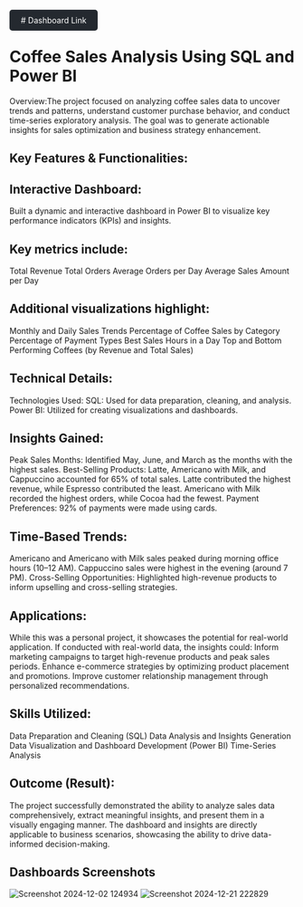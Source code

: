 <a href="https://app.powerbi.com/view?r=eyJrIjoiYTMzYzMyMmUtNWI2MS00NzA5LTlkNWUtMTAzNDdiZjUyMDM2IiwidCI6IjE2MGUxZjZhLTg4MjgtNGVkNi04MzE5LWNiNjBhMjhhNDIyZSJ9" target="_blank" style="text-decoration: none; padding: 10px 20px; background-color: #24292f; color: #ffffff; border-radius: 5px;"># Dashboard Link</a>

# Coffee Sales Analysis Using SQL and Power BI

Overview:The project focused on analyzing coffee sales data to uncover trends and patterns, understand customer purchase behavior, and conduct time-series exploratory analysis. The goal was to generate actionable insights for sales optimization and business strategy enhancement.

## Key Features & Functionalities:

## Interactive Dashboard:
Built a dynamic and interactive dashboard in Power BI to visualize key performance indicators (KPIs) and insights.

## Key metrics include:
Total Revenue
Total Orders
Average Orders per Day
Average Sales Amount per Day

## Additional visualizations highlight:
Monthly and Daily Sales Trends
Percentage of Coffee Sales by Category
Percentage of Payment Types
Best Sales Hours in a Day
Top and Bottom Performing Coffees (by Revenue and Total Sales)

## Technical Details:

Technologies Used:
SQL: Used for data preparation, cleaning, and analysis.
Power BI: Utilized for creating visualizations and dashboards.

## Insights Gained:
Peak Sales Months: Identified May, June, and March as the months with the highest sales.
Best-Selling Products:
Latte, Americano with Milk, and Cappuccino accounted for 65% of total sales.
Latte contributed the highest revenue, while Espresso contributed the least.
Americano with Milk recorded the highest orders, while Cocoa had the fewest.
Payment Preferences: 92% of payments were made using cards.

## Time-Based Trends:
Americano and Americano with Milk sales peaked during morning office hours (10–12 AM).
Cappuccino sales were highest in the evening (around 7 PM).
Cross-Selling Opportunities: Highlighted high-revenue products to inform upselling and cross-selling strategies.

## Applications:
While this was a personal project, it showcases the potential for real-world application. If conducted with real-world data, the insights could:
Inform marketing campaigns to target high-revenue products and peak sales periods.
Enhance e-commerce strategies by optimizing product placement and promotions.
Improve customer relationship management through personalized recommendations.

## Skills Utilized:
Data Preparation and Cleaning (SQL)
Data Analysis and Insights Generation
Data Visualization and Dashboard Development (Power BI)
Time-Series Analysis

## Outcome (Result):
The project successfully demonstrated the ability to analyze sales data comprehensively, extract meaningful insights, and present them in a visually engaging manner. The dashboard and insights are directly applicable to business scenarios, showcasing the ability to drive data-informed decision-making.

## Dashboards Screenshots
![Screenshot 2024-12-02 124934](https://github.com/user-attachments/assets/4e0bb4b5-f416-4e46-baa4-2742e63fdddf)
![Screenshot 2024-12-21 222829](https://github.com/user-attachments/assets/1441e5cb-ffd7-4e84-b378-4fd9a3e64230)

